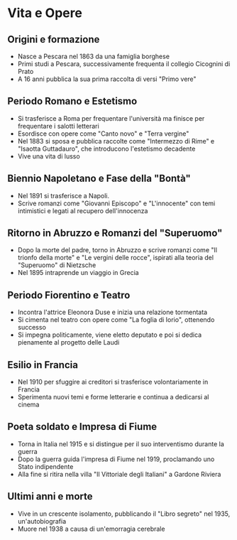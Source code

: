 # Vita e Opere

## Origini e formazione
- Nasce a Pescara nel 1863 da una famiglia borghese
- Primi studi a Pescara, successivamente frequenta il collegio Cicognini di Prato
- A 16 anni pubblica la sua prima raccolta di versi "Primo vere"

## Periodo Romano e Estetismo
- Si trasferisce a Roma per frequentare l'università ma finisce per frequentare i salotti letterari
- Esordisce con opere come "Canto novo" e "Terra vergine"
- Nel 1883 si sposa e pubblica raccolte come "Intermezzo di Rime" e "Isaotta Guttadauro", che introducono l'estetismo
decadente
- Vive una vita di lusso

## Biennio Napoletano e Fase della "Bontà"
- Nel 1891 si trasferisce a Napoli.
- Scrive romanzi come "Giovanni Episcopo" e "L'innocente" con temi intimistici e legati al recupero dell'innocenza

## Ritorno in Abruzzo e Romanzi del "Superuomo"
- Dopo la morte del padre, torno in Abruzzo e scrive romanzi come "Il trionfo della morte" e "Le vergini delle rocce",
ispirati alla teoria del "Superuomo" di Nietzsche
- Nel 1895 intraprende un viaggio in Grecia

## Periodo Fiorentino e Teatro
- Incontra l'attrice Eleonora Duse e inizia una relazione tormentata
- Si cimenta nel teatro con opere come "La foglia di Iorio", ottenendo successo
- Si impegna politicamente, viene eletto deputato e poi si dedica pienamente al progetto delle Laudi

## Esilio in Francia
- Nel 1910 per sfuggire ai creditori si trasferisce volontariamente in Francia
- Sperimenta nuovi temi e forme letterarie e continua a dedicarsi al cinema

## Poeta soldato e Impresa di Fiume
- Torna in Italia nel 1915 e si distingue per il suo interventismo durante la guerra
- Dopo la guerra guida l'impresa di Fiume nel 1919, proclamando uno Stato indipendente
- Alla fine si ritira nella villa "Il Vittoriale degli Italiani" a Gardone Riviera

## Ultimi anni e morte
- Vive in un crescente isolamento, pubblicando il "Libro segreto" nel 1935, un'autobiografia
- Muore nel 1938 a causa di un'emorragia cerebrale
